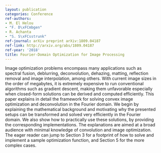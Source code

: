 ```yaml
---
layout: publication
categories: Conference
ref-authors:
- M. El Helou
- "F. D\xFCmbgen"
- R. Achanta
- "S. S\xFCsstrunk"
ref-journal: arXiv preprint arXiv:1809.04187
ref-link: http://arxiv.org/abs/1809.04187
ref-year: '2018'
title: Fourier-Domain Optimization for Image Processing
---
```



Image optimization problems encompass many applications such as spectral fusion, deblurring, deconvolution, dehazing, matting, reflection removal and image interpolation, among others. With current image sizes in the order of megabytes, it is extremely expensive to run conventional algorithms such as gradient descent, making them unfavorable especially when closed-form solutions can be derived and computed efficiently. This paper explains in detail the framework for solving convex image optimization and deconvolution in the Fourier domain. We begin by explaining the mathematical background and motivating why the presented setups can be transformed and solved very efficiently in the Fourier domain. We also show how to practically use these solutions, by providing the corresponding implementations. The explanations are aimed at a broad audience with minimal knowledge of convolution and image optimization. The eager reader can jump to Section 3 for a footprint of how to solve and implement a sample optimization function, and Section 5 for the more complex cases.
